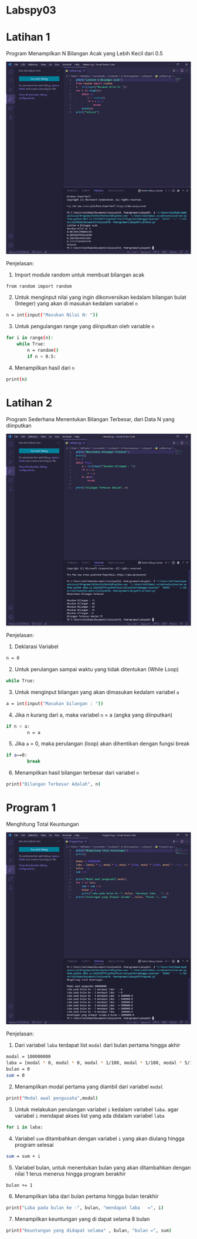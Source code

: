 # Labspy03
# Latihan 1
Program Menampilkan N Bilangan Acak yang Lebih Kecil dari 0.5

![Gambar 1](screenshot/Lat1.png)

Penjelasan: 

1. Import module random untuk membuat bilangan acak
```bash
from random import random
```
2. Untuk menginput nilai yang ingin dikonversikan kedalam bilangan bulat (Integer) yang akan di masukan kedalam variabel `n`
```bash
n = int(input("Masukan Nilai N: "))
```
3. Untuk pengulangan range yang diinputkan oleh variable `n`
```bash
for i in range(n):
    while True:
        n = random()
        if n < 0.5:
```
4. Menampilkan hasil dari `n`
```bash
print(n)
```

# Latihan 2
Program Sederhana Menentukan Bilangan Terbesar, dari Data N yang diinputkan

![Gambar 2](screenshot/Lat2.png)

Penjelasan: 

1. Deklarasi Variabel
```bash
n = 0
```
2. Untuk perulangan sampai waktu yang tidak ditentukan (While Loop)
```bash
while True:
```
3. Untuk menginput bilangan yang akan dimasukan kedalam variabel `a`
```bash
a = int(input("Masukan bilangan : "))
```
4. Jika n kurang dari a, maka variabel `n` = a (angka yang diinputkan)
```bash
if n < a:
        n = a
```
5. Jika `a` = 0, maka perulangan (loop) akan dihentikan dengan fungsi break
```bash
if a==0:
        break
```
6. Menampilkan hasil bilangan terbesar dari variabel `n`
```bash
print("Bilangan Terbesar Adalah", n)
```

# Program 1
Menghitung Total Keuntungan

![Gambar 3](screenshot/Program1.png)

Penjelasan:

1. Dari variabel `laba` terdapat list `modal` dari bulan pertama hingga akhir
```bash
modal = 100000000
laba = [modal * 0, modal * 0, modal * 1/100, modal * 1/100, modal * 5/100, modal * 5/100, modal * 5/100, modal * 3/100]
bulan = 0
sum = 0
```
2. Menampilkan modal pertama yang diambil dari variabel `modal`
```bash
print("Modal awal pengusaha",modal)
```
3. Untuk melakukan perulangan variabel `i` kedalam variabel `laba`. agar variabel `i` mendapat akses list yang ada didalam variabel `laba`
```bash
for i in laba:
```
4. Variabel `sum` ditambahkan dengan variabel `i` yang akan diulang hingga program selesai
```bash
sum = sum + i
```
5. Variabel bulan, untuk menentukan bulan yang akan ditambahkan dengan nilai 1 terus menerus hingga program berakhir
```bash
bulan += 1
```
6. Menampilkan laba dari bulan pertama hingga bulan terakhir
```bash
print("Laba pada bulan ke -", bulan, "mendapat laba   =", i)
```
7. Menampilkan keuntungan yang di dapat selama 8 bulan
```bash
print("Keuntungan yang didapat selama" , bulan, "bulan =", sum)
```
